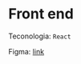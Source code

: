 # Front end

Teconologia: `React`

Figma: [link](https://www.figma.com/file/DGBdXRHWqwCtKJeKCfIwJ6/GetBy?node-id=0%3A1)
